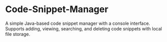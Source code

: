 # Code-Snippet-Manager
A simple Java-based code snippet manager with a console interface. Supports adding, viewing, searching, and deleting code snippets with local file storage.

